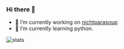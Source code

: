 ### Hi there 👋

- 🔭 I’m currently working on [nichtparasoup](https://github.com/k4cg/nichtparasoup)
- 🌱 I’m currently learning python.

![stats]

<!--
**jkowalleck/jkowalleck** is a ✨ _special_ ✨ repository because its `README.md` (this file) appears on your GitHub profile.

Here are some ideas to get you started:

- 👯 I’m looking to collaborate on ...
- 🤔 I’m looking for help with ...
- 💬 Ask me about ...
- 📫 How to reach me: ...
- 😄 Pronouns: ...
- ⚡ Fun fact: ...
-->

[stats]: https://github-readme-stats.vercel.app/api?username=jkowalleck&hide=stars&show_icons=true&theme=highcontrast  "stats"

